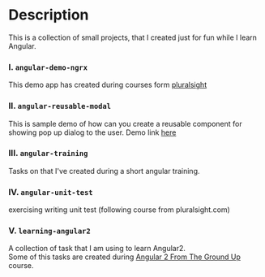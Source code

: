 Description
============

This is a collection of small projects, that I created just for fun while I learn Angular.

### I. `angular-demo-ngrx`
This demo app has created during courses form [pluralsight](https://www.pluralsight.com/)

### II. `angular-reusable-modal`
This is sample demo of how can you create a reusable component for showing pop up dialog to the user.
Demo link [here](http://onora.github.io/Angular_projects/angular-reusable-modal/dist/rm/)

### III. `angular-training`

Tasks on that I've created during a short angular training.

### IV. `angular-unit-test`

exercising writing unit test (following course from pluralsight.com)

### V. `learning-angular2`

A collection of task that I am using to learn Angular2. <br />
Some of this tasks are created during [Angular 2 From The Ground Up](https://www.udemy.com/angular-2-from-the-ground-up/) course.
